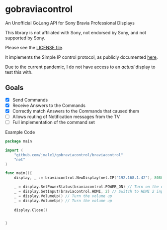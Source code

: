 # gobraviacontrol
An Unofficial GoLang API for Sony Bravia Professional Displays

This library is not affiliated with Sony, not endorsed by Sony, and not supported by Sony.  

Please see the [LICENSE file](LICENSE). 

It implements the Simple IP control protocol, as publicly documented [here](https://pro-bravia.sony.net/develop/integrate/ssip/overview/index.html).

Due to the current pandemic, I do not have access to an _actual_ display to test this with.

## Goals
- [X] Send Commands
- [x] Receive Answers to the Commands
- [X] Correctly match Answers to the Commands that caused them
- [ ] Allows routing of Notification messages from the TV
- [ ] Full implementation of the command set

Example Code

```go
package main

import (
	"github.com/jmale1/gobraviacontrol/braviacontrol"
	"net"
)

func main(){
	display, _ := braviacontrol.NewDisplay(net.IP("192.168.1.42"), 8080)

	_ = display.SetPowerStatus(braviacontrol.POWER_ON) // Turn on the display
    _ = display.SetInput(braviacontrol.HDMI, 2) // Switch to HDMI 2 input
	_ = display.VolumeUp() // Turn the volume up
    _ = display.VolumeUp() // Turn the volume up
    
    display.Close()


}
```

